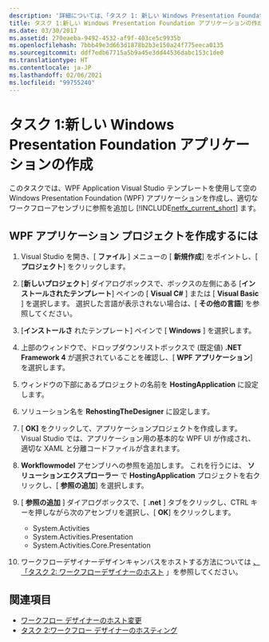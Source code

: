 ```yaml
---
description: '詳細については、「タスク 1: 新しい Windows Presentation Foundation アプリケーションを作成する」を参照してください。'
title: タスク 1:新しい Windows Presentation Foundation アプリケーションの作成
ms.date: 03/30/2017
ms.assetid: 270eaeba-9492-4532-af9f-403ce5c9935b
ms.openlocfilehash: 7bbb49e3d663d1878b2b3e150a24f775eeca0135
ms.sourcegitcommit: ddf7edb67715a5b9a45e3dd44536dabc153c1de0
ms.translationtype: HT
ms.contentlocale: ja-JP
ms.lasthandoff: 02/06/2021
ms.locfileid: "99755240"
---
```

# <a name="task-1-create-a-new-windows-presentation-foundation-application"></a>タスク 1:新しい Windows Presentation Foundation アプリケーションの作成

このタスクでは、WPF Application Visual Studio テンプレートを使用して空の Windows Presentation Foundation (WPF) アプリケーションを作成し、適切なワークフローアセンブリに参照を追加し [!INCLUDE[netfx_current_short](../../../includes/netfx-current-short-md.md)] ます。  
  
## <a name="to-create-the-wpf-application-project"></a>WPF アプリケーション プロジェクトを作成するには

1. Visual Studio を開き、[ **ファイル** ] メニューの [ **新規作成**] をポイントし、[ **プロジェクト**] をクリックします。

2. [**新しいプロジェクト**] ダイアログボックスで、ボックスの左側にある [**インストールされたテンプレート**] ペインの [ **Visual C#** ] または [ **Visual Basic** ] を選択します。 選択した言語が表示されない場合は、[ **その他の言語**] を参照してください。

3. [**インストールさ** れたテンプレート] ペインで [ **Windows** ] を選択します。

4. 上部のウィンドウで、ドロップダウンリストボックスで (既定値) **.NET Framework 4** が選択されていることを確認し、[ **WPF アプリケーション**] を選択します。

5. ウィンドウの下部にあるプロジェクトの名前を **HostingApplication** に設定します。

6. ソリューション名を **RehostingTheDesigner** に設定します。

7. [ **OK]** をクリックして、アプリケーションプロジェクトを作成します。 Visual Studio では、アプリケーション用の基本的な WPF UI が作成され、適切な XAML と分離コードファイルが含まれます。

8. **Workflowmodel** アセンブリへの参照を追加します。 これを行うには、 **ソリューションエクスプローラー** で **HostingApplication** プロジェクトを右クリックし、[ **参照の追加**] を選択します。

9. [ **参照の追加** ] ダイアログボックスで、[ **.net** ] タブをクリックし、CTRL キーを押しながら次のアセンブリを選択し、[ **OK**] をクリックします。

    - System.Activities
    - System.Activities.Presentation
    - System.Activities.Core.Presentation

10. ワークフローデザイナーデザインキャンバスをホストする方法については [、「タスク 2: ワークフローデザイナーのホスト](task-2-host-the-workflow-designer.md) 」を参照してください。

## <a name="see-also"></a>関連項目

- [ワークフロー デザイナーのホスト変更](rehosting-the-workflow-designer.md)
- [タスク 2:ワークフロー デザイナーのホスティング](task-2-host-the-workflow-designer.md)
